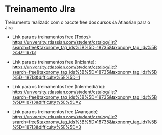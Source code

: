 # Treinamento JIra

Treinamento realizado com o pacote free dos cursos da Atlassian para o Jira

- Link para os treinamentos free (Todos): https://university.atlassian.com/student/catalog/list?search=free&taxonomy_tag_ids%5B%5D=18735&taxonomy_tag_ids%5B%5D=18713

- Link para os treinamentos free (Iniciante): https://university.atlassian.com/student/catalog/list?search=free&taxonomy_tag_ids%5B%5D=18735&taxonomy_tag_ids%5B%5D=18713&difficulty%5B%5D=1

- Link para os treinamentos free (Intermediário): https://university.atlassian.com/student/catalog/list?search=free&taxonomy_tag_ids%5B%5D=18735&taxonomy_tag_ids%5B%5D=18713&difficulty%5B%5D=2

- Link para os treinamentos free (Avançado): https://university.atlassian.com/student/catalog/list?search=free&taxonomy_tag_ids%5B%5D=18735&taxonomy_tag_ids%5B%5D=18713&difficulty%5B%5D=3